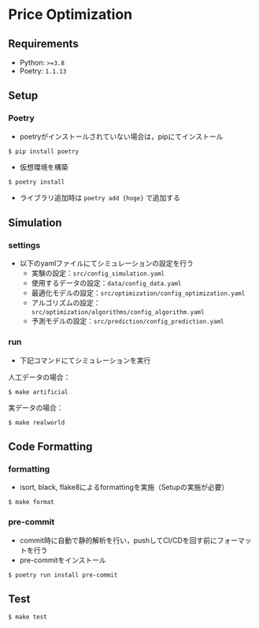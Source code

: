 # Price Optimization

## Requirements

- Python: `>=3.8`
- Poetry: `1.1.13`

## Setup
### Poetry
- poetryがインストールされていない場合は，pipにてインストール
```shell
$ pip install poetry
```
- 仮想環境を構築
```shell
$ poetry install
```
- ライブラリ追加時は `poetry add {hoge}` で追加する

## Simulation
### settings
- 以下のyamlファイルにてシミュレーションの設定を行う
    - 実験の設定：`src/config_simulation.yaml`
    - 使用するデータの設定：`data/config_data.yaml`
    - 最適化モデルの設定：`src/optimization/config_optimization.yaml`
    - アルゴリズムの設定：`src/optimization/algorithms/config_algorithm.yaml`
    - 予測モデルの設定：`src/prediction/config_prediction.yaml`
### run
- 下記コマンドにてシミュレーションを実行

人工データの場合：
```shell
$ make artificial
```
実データの場合：
```shell
$ make realworld
```
## Code Formatting
### formatting
- isort, black, flake8によるformattingを実施（Setupの実施が必要）

```shell
$ make format
```
### pre-commit
- commit時に自動で静的解析を行い，pushしてCI/CDを回す前にフォーマットを行う
- pre-commitをインストール
```shell
$ poetry run install pre-commit
```
## Test

```shell
$ make test
```
